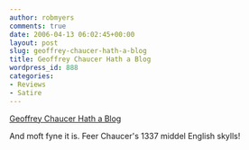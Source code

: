 ```yaml
---
author: robmyers
comments: true
date: 2006-04-13 06:02:45+00:00
layout: post
slug: geoffrey-chaucer-hath-a-blog
title: Geoffrey Chaucer Hath a Blog
wordpress_id: 888
categories:
- Reviews
- Satire
---
```


[Geoffrey Chaucer Hath a Blog](http://houseoffame.blogspot.com/)  
  
And moft fyne it is. Feer Chaucer's 1337 middel English skylls!  


